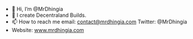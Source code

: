 - 👋 Hi, I’m @MrDhingia
- 👀 I create Decentraland Builds.
- 📫 How to reach me email: contact@mrdhingia.com Twitter: @MrDhingia
- Website: www.mrdhingia.com

<!---
MrDhingia/MrDhingia is a ✨ special ✨ repository because its `README.md` (this file) appears on your GitHub profile.
You can click the Preview link to take a look at your changes.
--->
